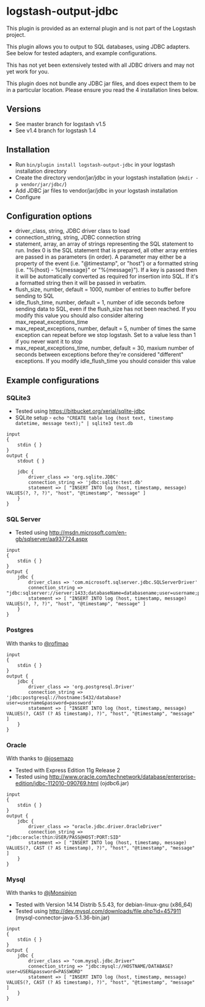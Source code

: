 # logstash-output-jdbc
This plugin is provided as an external plugin and is not part of the Logstash project.

This plugin allows you to output to SQL databases, using JDBC adapters.
See below for tested adapters, and example configurations.

This has not yet been extensively tested with all JDBC drivers and may not yet work for you.

This plugin does not bundle any JDBC jar files, and does expect them to be in a
particular location. Please ensure you read the 4 installation lines below.

## Versions
  - See master branch for logstash v1.5 
  - See v1.4 branch for logstash 1.4

## Installation
  - Run `bin/plugin install logstash-output-jdbc` in your logstash installation directory
  - Create the directory vendor/jar/jdbc in your logstash installation (`mkdir -p vendor/jar/jdbc/`)
  - Add JDBC jar files to vendor/jar/jdbc in your logstash installation
  - Configure

## Configuration options
  * driver_class, string, JDBC driver class to load
  * connection_string, string, JDBC connection string
  * statement, array, an array of strings representing the SQL statement to run. Index 0 is the SQL statement that is prepared, all other array entries are passed in as parameters (in order). A parameter may either be a property of the event (i.e. "@timestamp", or "host") or a formatted string (i.e. "%{host} - %{message}" or "%{message}"). If a key is passed then it will be automatically converted as required for insertion into SQL. If it's a formatted string then it will be passed in verbatim.
  * flush_size, number, default = 1000, number of entries to buffer before sending to SQL
  * idle_flush_time, number, default = 1, number of idle seconds before sending data to SQL, even if the flush_size has not been reached. If you modify this value you should also consider altering max_repeat_exceptions_time
  * max_repeat_exceptions, number, default = 5, number of times the same exception can repeat before we stop logstash. Set to a value less than 1 if you never want it to stop
  * max_repeat_exceptions_time, number, default = 30, maxium number of seconds between exceptions before they're considered "different" exceptions. If you modify idle_flush_time you should consider this value

## Example configurations
### SQLite3
  * Tested using https://bitbucket.org/xerial/sqlite-jdbc
  * SQLite setup - `echo "CREATE table log (host text, timestamp datetime, message text);" | sqlite3 test.db`
```
input
{
	stdin { }
}
output {
	stdout { }

	jdbc {
		driver_class => 'org.sqlite.JDBC'
		connection_string => 'jdbc:sqlite:test.db'
		statement => [ "INSERT INTO log (host, timestamp, message) VALUES(?, ?, ?)", "host", "@timestamp", "message" ]
	}
}
```

### SQL Server
  * Tested using http://msdn.microsoft.com/en-gb/sqlserver/aa937724.aspx
```
input
{
	stdin { }
}
output {
	jdbc {
		driver_class => 'com.microsoft.sqlserver.jdbc.SQLServerDriver'
		connection_string => "jdbc:sqlserver://server:1433;databaseName=databasename;user=username;password=password;autoReconnect=true;"
		statement => [ "INSERT INTO log (host, timestamp, message) VALUES(?, ?, ?)", "host", "@timestamp", "message" ]
	}
}
```

### Postgres
With thanks to [@roflmao](https://github.com/roflmao)
```
input
{
	stdin { }
}
output {
	jdbc {
		driver_class => 'org.postgresql.Driver'
		connection_string => 'jdbc:postgresql://hostname:5432/database?user=username&password=password'
		statement => [ "INSERT INTO log (host, timestamp, message) VALUES(?, CAST (? AS timestamp), ?)", "host", "@timestamp", "message" ]
	}
}
```

### Oracle
With thanks to [@josemazo](https://github.com/josemazo)
  * Tested with Express Edition 11g Release 2
  * Tested using http://www.oracle.com/technetwork/database/enterprise-edition/jdbc-112010-090769.html (ojdbc6.jar)
```
input
{
	stdin { }
}
output {
	jdbc {
		driver_class => "oracle.jdbc.driver.OracleDriver"
		connection_string => "jdbc:oracle:thin:USER/PASS@HOST:PORT:SID"
		statement => [ "INSERT INTO log (host, timestamp, message) VALUES(?, CAST (? AS timestamp), ?)", "host", "@timestamp", "message" ]
	}
}
```

### Mysql
With thanks to [@jMonsinjon](https://github.com/jMonsinjon) 
  * Tested with Version 14.14 Distrib 5.5.43, for debian-linux-gnu (x86_64)
  * Tested using http://dev.mysql.com/downloads/file.php?id=457911 (mysql-connector-java-5.1.36-bin.jar)
```
input
{
	stdin { }
}
output {
	jdbc {
		driver_class => "com.mysql.jdbc.Driver"
		connection_string => "jdbc:mysql://HOSTNAME/DATABASE?user=USER&password=PASSWORD"
		statement => [ "INSERT INTO log (host, timestamp, message) VALUES(?, CAST (? AS timestamp), ?)", "host", "@timestamp", "message" ]
	}
}
```
